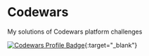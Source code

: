 # Codewars
My solutions of Codewars platform challenges

[![Codewars Profile Badge](https://www.codewars.com/users/johnniebt/badges/large)](https://www.codewars.com/users/johnniebt/){:target="_blank"}